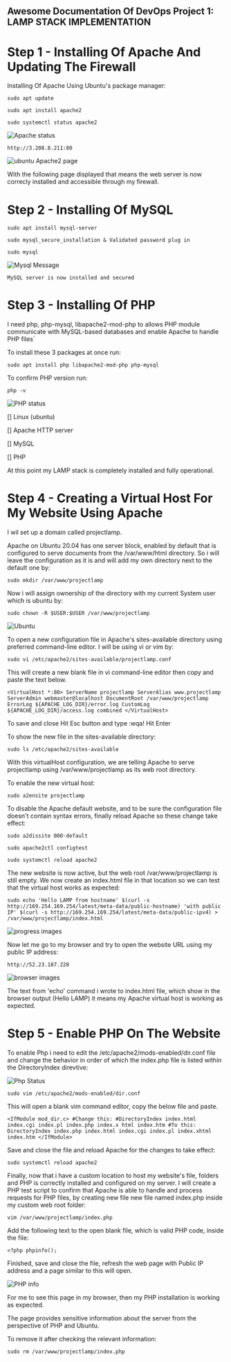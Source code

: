 ## Awesome Documentation Of DevOps Project 1: LAMP STACK IMPLEMENTATION

# Step 1 - Installing Of Apache And Updating The Firewall

Installing Of Apache Using Ubuntu's package manager:

`sudo apt update`

`sudo apt install apache2`

`sudo systemctl status apache2`

![Apache status](./images/Apache%20status.png) 

`http://3.208.8.211:80`

![ubuntu Apache2 page](./images/Ubuntu%20apache2%20page.png)

With the following page displayed that means the web server is now correcly installed and accessible through my firewall.

# Step 2 - Installing Of MySQL

`sudo apt install mysql-server`

`sudo mysql_secure_installation & Validated password plug in`

`sudo mysql`

![Mysql Message](./images/MySQL-status.png)

`MySQL server is now installed and secured`

# Step 3 - Installing Of PHP

I need php, php-mysql, libapache2-mod-php to allows PHP module communicate with MySQL-based          databases and enable Apache to handle PHP files`

To install these 3 packages at once run:

`sudo apt install php libapache2-mod-php php-mysql`

To confirm PHP version run: 

`php -v`         

![PHP status](./images/PHP%20version.png)

[] Linux (ubuntu)

[] Apache HTTP server

[] MySQL

[] PHP

At this point my LAMP stack is completely installed and fully operational.

# Step 4 - Creating a Virtual Host For My Website Using Apache

I wil set up a domain called projectlamp.

Apache on Ubuntu 20.04 has one server block, enabled by default that is configured to serve documents from the /var/www/html directory. So i will leave the configuration as it is and will add my own directory next to the default one by:

`sudo mkdir /var/www/projectlamp`

Now i will assign ownership of the directory with my current System user which is ubuntu by:

`sudo chown -R $USER:$USER /var/www/projectlamp`

![Ubuntu](./images/User-ubuntu.png)

To open a new configuration file in Apache's sites-available directory using preferred command-line editor. I will be using vi or vim by:

`sudo vi /etc/apache2/sites-available/projectlamp.conf`

This will create a new blank file in vi command-line editor then copy and paste the text below. 

`<VirtualHost *:80>
    ServerName projectlamp
    ServerAlias www.projectlamp 
    ServerAdmin webmaster@localhost
    DocumentRoot /var/www/projectlamp
    ErrorLog ${APACHE_LOG_DIR}/error.log
    CustomLog ${APACHE_LOG_DIR}/access.log combined
</VirtualHost>`

To save and close Hit Esc button and type :wqa! Hit Enter

To show the new file in the sites-available directory:

`sudo ls /etc/apache2/sites-available`

With this virtualHost configuration, we are telling Apache to serve projectlamp using /var/www/projectlamp as its web root directory.

To enable the new virtual host:

`sudo a2ensite projectlamp`

To disable the Apache default website, and to be sure the configuration file doesn't contain syntax errors, finally reload Apache so these change take effect:

`sudo a2dissite 000-default`

`sudo apache2ctl configtest`

`sudo systemctl reload apache2`

The new website is now active, but the web root /var/www/projectlamp is still empty. We now create an index.html file in that location so we can test that the virtual host works as expected:

`sudo echo 'Hello LAMP from hostname' $(curl -s http://169.254.169.254/latest/meta-data/public-hostname) 'with public IP' $(curl -s http://169.254.169.254/latest/meta-data/public-ipv4) > /var/www/projectlamp/index.html`

![progress images](./images/progress%20images.png)

Now let me go to my browser and try to open the website URL using my public IP address:

`http://52.23.187.228`

![browser images](./images/browser%20result.png)

The text from 'echo' command i wrote to index.html file, which show in the browser output (Hello LAMP) it means my Apache virtual host is working as expected.

# Step 5 - Enable PHP On The Website

To enable Php i need to edit the /etc/apache2/mods-enabled/dir.conf file and change the behavior in order of which the index.php file is listed within the DirectoryIndex direvtive:

![Php Status](./images/Php%20status.png)

`sudo vim /etc/apache2/mods-enabled/dir.conf`

This will open a blank vim command editor, copy the below file and paste.

`<IfModule mod_dir.c>
        #Change this:
        #DirectoryIndex index.html index.cgi index.pl index.php index.x
        html index.htm
        #To this:
        DirectoryIndex index.php index.html index.cgi index.pl index.xhtml index.htm
</IfModule>`

Save and close the file and reload Apache for the changes to take effect:

`sudo systemctl reload apache2`

Finally, now that i have a custom location to host my website's file, folders and PHP is correctly installed and configured on my server. I will create a PHP test script to confirm that Apache is able to handle and process requests for PHP files, by creating new file new file named index.php inside my custom web root folder:

`vim /var/www/projectlamp/index.php`

Add the following text to the open blank file, which is valid PHP code, inside the file:

`<?php
phpinfo();`

Finished, save and close the file, refresh the web page with Public IP address and a page similar to this will open.

![PHP info](./images/PHP%20Info.png)

For me to see this page in my browser, then my PHP installation is working as expected.

The page provides sensitive information about the server from the perspective of PHP and Ubuntu.

To remove it after checking the relevant information:

`sudo rm /var/www/projectlamp/index.php`